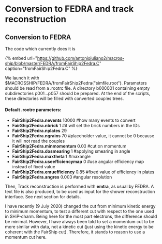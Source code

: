# Conversion to FEDRA and track reconstruction



## Conversion to FEDRA

The code which currently does it is 

{% embed url="https://github.com/antonioiuliano2/macros-ship/blob/master/FEDRA/fromFairShip2Fedra.C" caption="fromFairShip2Fedra.C" %}

We launch it with $MACROSSHIP/FEDRA/fromFairShip2Fedra\("simfile.root"\). Parameters should be read from a .rootrc file. A directory b000001 containing empty subdirectories p001...p057 should be prepared. At the end of the scripts, these directories will be filled with converted couples trees.

#### Default .rootrc parameters:

* **FairShip2Fedra.nevents** 10000 \#how many events to convert
* **FairShip2Fedra.nbrick** 1 \#it will set the brick numbers in the IDs 
* **FairShip2Fedra.nplates** 29 
* **FairShip2Fedra.ngrains** 70 \#placeholder value, it cannot be 0 because it will not read the couples
* **FairShip2Fedra.minmomentum** 0.03 \#cut on momentum 
* **FairShip2Fedra.dosmearing** 1 \#applying smearing in angle
* **FairShip2Fedra.maxtheta 1** \#maxangle
* **FairShip2Fedra.useefficiencymap** 0 \#use angular efficiency map instead of fixed value
* **FairShip2Fedra.emuefficiency** 0.85 \#fixed value of efficiency in plates
* **FairShip2Fedra.angres** 0.003 \#angular resolution

Then, Track reconstruction is performed with **emtra**, as usual by FEDRA. A text file is also produced, to be used as input for the shower reconstruction interface. See next section for details.

I have recently \(9 July 2020\) changed the cut from minimum kinetic energy to minimum momentum, to test a different cut with respect to the one used in SHiP-charm. Being here for the most part electrons, the difference should be minimal. However, I have always been told to set a momentum cut to be more similar with data, not a kinetic cut \(just using the kinetic energy to be coherent with the FairShip cut\). Therefore, it stands to reason to use a momentum cut here.



